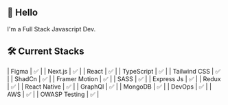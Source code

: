 
##  👋 Hello

I'm a Full Stack Javascript Dev.

##  🛠️ Current Stacks

| Figma  | ✅   |
| Next.js  | ✅    |
| React | ✅   |
| TypeScript | ✅ |
| Tailwind CSS   | ✅   |
| ShadCn | ✅ | 
| Framer Motion | ✅ |
| SASS   | ✅   |
| Express Js | ✅    |
| Redux | ✅    |
| React Native | ✅ |
| GraphQl | ✅ |
| MongoDB | ✅ |
| DevOps | ✅ |
| AWS | ✅ |
| OWASP Testing | ✅ |

